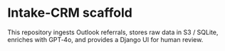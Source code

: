 # Intake‑CRM scaffold

This repository ingests Outlook referrals, stores raw data in S3 / SQLite, enriches with GPT‑4o, and provides a Django UI for human review.
